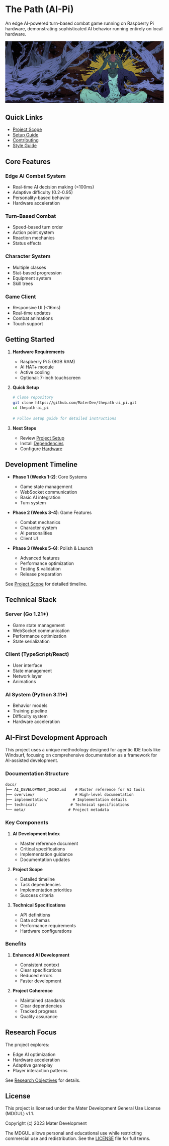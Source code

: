 # The Path (AI-Pi)

An edge AI-powered turn-based combat game running on Raspberry Pi hardware, demonstrating sophisticated AI behavior running entirely on local hardware.

![Cover Image](images/cover.png)

## Quick Links
- [Project Scope](docs/overview/project-scope.md)
- [Setup Guide](docs/implementation/setup/project-setup.md)
- [Contributing](docs/meta/contributing.md)
- [Style Guide](docs/meta/style-guide.md)

## Core Features

### Edge AI Combat System
- Real-time AI decision making (<100ms)
- Adaptive difficulty (0.2-0.95)
- Personality-based behavior
- Hardware acceleration

### Turn-Based Combat
- Speed-based turn order
- Action point system
- Reaction mechanics
- Status effects

### Character System
- Multiple classes
- Stat-based progression
- Equipment system
- Skill trees

### Game Client
- Responsive UI (<16ms)
- Real-time updates
- Combat animations
- Touch support

## Getting Started

1. **Hardware Requirements**
   - Raspberry Pi 5 (8GB RAM)
   - AI HAT+ module
   - Active cooling
   - Optional: 7-inch touchscreen

2. **Quick Setup**
   ```bash
   # Clone repository
   git clone https://github.com/MaterDev/thepath-ai_pi.git
   cd thepath-ai_pi

   # Follow setup guide for detailed instructions
   ```

3. **Next Steps**
   - Review [Project Setup](docs/implementation/setup/project-setup.md)
   - Install [Dependencies](docs/technical/dependencies.md)
   - Configure [Hardware](docs/technical/hardware/configuration.md)

## Development Timeline

- **Phase 1 (Weeks 1-2)**: Core Systems
  - Game state management
  - WebSocket communication
  - Basic AI integration
  - Turn system

- **Phase 2 (Weeks 3-4)**: Game Features
  - Combat mechanics
  - Character system
  - AI personalities
  - Client UI

- **Phase 3 (Weeks 5-6)**: Polish & Launch
  - Advanced features
  - Performance optimization
  - Testing & validation
  - Release preparation

See [Project Scope](docs/overview/project-scope.md) for detailed timeline.

## Technical Stack

### Server (Go 1.21+)
- Game state management
- WebSocket communication
- Performance optimization
- State serialization

### Client (TypeScript/React)
- User interface
- State management
- Network layer
- Animations

### AI System (Python 3.11+)
- Behavior models
- Training pipeline
- Difficulty system
- Hardware acceleration

## AI-First Development Approach

This project uses a unique methodology designed for agentic IDE tools like Windsurf, focusing on comprehensive documentation as a framework for AI-assisted development.

### Documentation Structure

```
docs/
├── AI_DEVELOPMENT_INDEX.md    # Master reference for AI tools
├── overview/                  # High-level documentation
├── implementation/           # Implementation details
├── technical/               # Technical specifications
└── meta/                   # Project metadata
```

### Key Components

1. **AI Development Index**
   - Master reference document
   - Critical specifications
   - Implementation guidance
   - Documentation updates

2. **Project Scope**
   - Detailed timeline
   - Task dependencies
   - Implementation priorities
   - Success criteria

3. **Technical Specifications**
   - API definitions
   - Data schemas
   - Performance requirements
   - Hardware configurations

### Benefits

1. **Enhanced AI Development**
   - Consistent context
   - Clear specifications
   - Reduced errors
   - Faster development

2. **Project Coherence**
   - Maintained standards
   - Clear dependencies
   - Tracked progress
   - Quality assurance

## Research Focus

The project explores:
- Edge AI optimization
- Hardware acceleration
- Adaptive gameplay
- Player interaction patterns

See [Research Objectives](docs/overview/research-objectives.md) for details.

## License

This project is licensed under the Mater Development General Use License (MDGUL) v1.1.

Copyright (c) 2023 Mater Development

The MDGUL allows personal and educational use while restricting commercial use and redistribution. See the [LICENSE](LICENSE) file for full terms.
